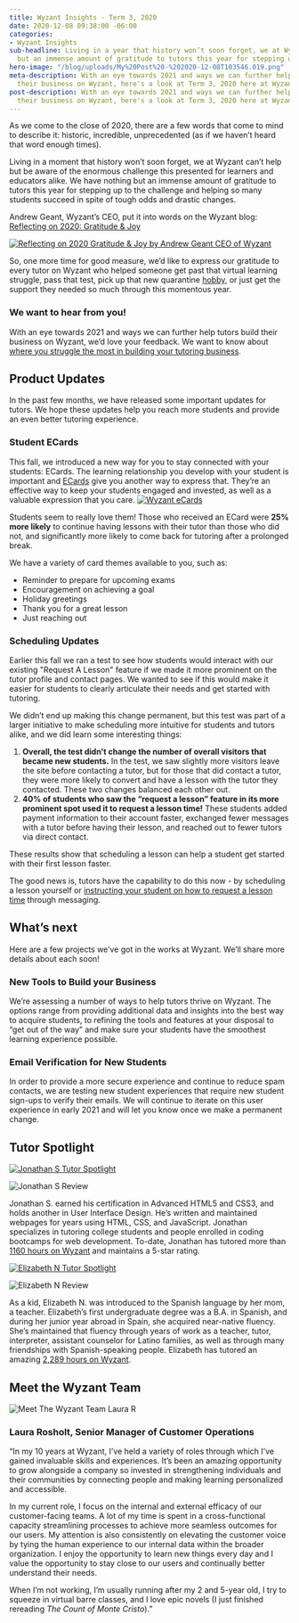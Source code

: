 ```yaml
---
title: Wyzant Insights - Term 3, 2020
date: 2020-12-08 09:38:00 -06:00
categories:
- Wyzant Insights
sub-headline: Living in a year that history won’t soon forget, we at Wyzant have nothing
  but an immense amount of gratitude to tutors this year for stepping up to the challenge.
hero-image: "/blog/uploads/My%20Post%20-%202020-12-08T103546.019.png"
meta-description: With an eye towards 2021 and ways we can further help tutors build
  their business on Wyzant, here's a look at Term 3, 2020 here at Wyzant.
post-description: With an eye towards 2021 and ways we can further help tutors build
  their business on Wyzant, here's a look at Term 3, 2020 here at Wyzant.
---
```


As we come to the close of 2020, there are a few words that come to mind to describe it: historic, incredible, unprecedented (as if we haven’t heard that word enough times).

Living in a moment that history won’t soon forget, we at Wyzant can’t help but be aware of the enormous challenge this presented for learners and educators alike. We have nothing but an immense amount of gratitude to tutors this year for stepping up to the challenge and helping so many students succeed in spite of tough odds and drastic changes.

Andrew Geant, Wyzant’s CEO, put it into words on the Wyzant blog: [Reflecting on 2020: Gratitude & Joy](https://www.wyzant.com/blog/reflecting-on-2020/)

[![Reflecting on 2020 Gratitude & Joy by Andrew Geant CEO of Wyzant](/blog/uploads/My%20Post%20-%202020-11-23T113340.342.png)](https://www.wyzant.com/blog/reflecting-on-2020/)

So, one more time for good measure, we’d like to express our gratitude to every tutor on Wyzant who helped someone get past that virtual learning struggle, pass that test, pick up that new quarantine [hobby](https://www.wyzant.com/blog/why-you-need-a-hobby-and-how-to-find-the-right-one/), or just get the support they needed so much through this momentous year.

### We want to hear from you!

With an eye towards 2021 and ways we can further help tutors build their business on Wyzant, we’d love your feedback. We want to know about [where you struggle the most in building your tutoring business](https://forms.gle/uZPoBj89iq5YYgmeA).

## Product Updates

In the past few months, we have released some important updates for tutors. We hope these updates help you reach more students and provide an even better tutoring experience.

### Student ECards

This fall, we introduced a new way for you to stay connected with your students: ECards. The learning relationship you develop with your student is important and [ECards](https://www.wyzant.com/tutor/ecards) give you another way to express that. They’re an effective way to keep your students engaged and invested, as well as a valuable expression that you care.
[![Wyzant eCards](/blog/uploads/Wyzant%20eCards.png)](https://www.wyzant.com/tutor/ecards)

Students seem to really love them! Those who received an ECard were **25% more likely** to continue having lessons with their tutor than those who did not, and significantly more likely to come back for tutoring after a prolonged break.

We have a variety of card themes available to you, such as:

* Reminder to prepare for upcoming exams
* Encouragement on achieving a goal
* Holiday greetings
* Thank you for a great lesson
* Just reaching out 

### Scheduling Updates
Earlier this fall we ran a test to see how students would interact with our existing "Request A Lesson" feature if we made it more prominent on the tutor profile and contact pages. We wanted to see if this would make it easier for students to clearly articulate their needs and get started with tutoring. 

We didn’t end up making this change permanent, but this test was part of a larger initiative to make scheduling more intuitive for students and tutors alike, and we did learn some interesting things:  

1. **Overall, the test didn’t change the number of overall visitors that became new students.** In the test, we saw slightly more visitors leave the site before contacting a tutor, but for those that did contact a tutor, they were more likely to convert and have a lesson with the tutor they contacted. These two changes balanced each other out. 
2. **40% of students who saw the “request a lesson” feature in its more prominent spot used it to request a lesson time!** These students added payment information to their account faster, exchanged fewer messages with a tutor before having their lesson, and reached out to fewer tutors via direct contact.

These results show that scheduling a lesson can help a student get started with their first lesson faster.

The good news is, tutors have the capability to do this now - by scheduling a lesson yourself or [instructing your student on how to request a lesson time](https://support.wyzant.com/hc/en-us/articles/115000695283-How-Does-Request-a-Lesson-Work-) through messaging.    

## What’s next
Here are a few projects we’ve got in the works at Wyzant. We’ll share more details about each soon!

### New Tools to Build your Business

We’re assessing a number of ways to help tutors thrive on Wyzant. The options range from providing additional data and insights into the best way to acquire students, to refining the tools and features at your disposal to “get out of the way” and make sure your students have the smoothest learning experience possible.

### Email Verification for New Students

In order to provide a more secure experience and continue to reduce spam contacts, we are testing new student experiences that require new student sign-ups to verify their emails. We will continue to iterate on this user experience in early 2021 and will let you know once we make a permanent change. 

## Tutor Spotlight

[![Jonathan S Tutor Spotlight](/blog/uploads/Jonathan%20S%20Tutor%20Spotlight.png)](https://www.wyzant.com/Tutors/SC/Loris/9677449)

![Jonathan S Review](/blog/uploads/Jonathan%20S%20Spotlight%20Review.png)

Jonathan S. earned his certification in Advanced HTML5 and CSS3, and holds another in User Interface Design. He’s written and maintained webpages for years using HTML, CSS, and JavaScript. Jonathan specializes in tutoring college students and people enrolled in coding bootcamps for web development. To-date, Jonathan has tutored more than [1160 hours on Wyzant](https://www.wyzant.com/Tutors/SC/Loris/9677449) and maintains a 5-star rating.

[![Elizabeth N Tutor Spotlight](/blog/uploads/Elizabeth%20S%20Tutor%20Spotlight.png)](https://www.wyzant.com/match/tutor/85383738)

![Elizabeth N Review](/blog/uploads/Elizabeth%20S%20Review.png)

As a kid, Elizabeth N. was introduced to the Spanish language by her mom, a teacher. Elizabeth’s first undergraduate degree was a B.A. in Spanish, and during her junior year abroad in Spain, she acquired near-native fluency. She’s maintained that fluency through years of work as a teacher, tutor, interpreter, assistant counselor for Latino families, as well as through many friendships with Spanish-speaking people. Elizabeth has tutored an amazing [2,289 hours on Wyzant](https://www.wyzant.com/match/tutor/85383738).

## Meet the Wyzant Team

![Meet The Wyzant Team Laura R](/blog/uploads/Meet%20The%20Wyzant%20Team%20Laura%20R.png)

### Laura Rosholt, Senior Manager of Customer Operations

“In my 10 years at Wyzant, I’ve held a variety of roles through which I’ve gained invaluable skills and experiences. It’s been an amazing opportunity to grow alongside a company so invested in strengthening individuals and their communities by connecting people and making learning personalized and accessible.


In my current role, I focus on the internal and external efficacy of our customer-facing teams. A lot of my time is spent in a cross-functional capacity streamlining processes to achieve more seamless outcomes for our users. My attention is also consistently on elevating the customer voice by tying the human experience to our internal data within the broader organization. I enjoy the opportunity to learn new things every day and I value the opportunity to stay close to our users and continually better understand their needs. 

When I’m not working, I’m usually running after my 2 and 5-year old, I try to squeeze in virtual barre classes, and I love epic novels (I just finished rereading *The Count of Monte Cristo*).”

